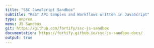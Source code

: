 ```yaml
---
title: "SSC JavaScript Sandbox"
subtitle: "REST API Samples and Workflows written in JavaScript"
type: onprem
menu: JS Sandbox
git: https://github.com/fortify/ssc-js-sandbox
documentation: https://fortify.github.io/ssc-js-sandbox-docs/
output: true
---
```

